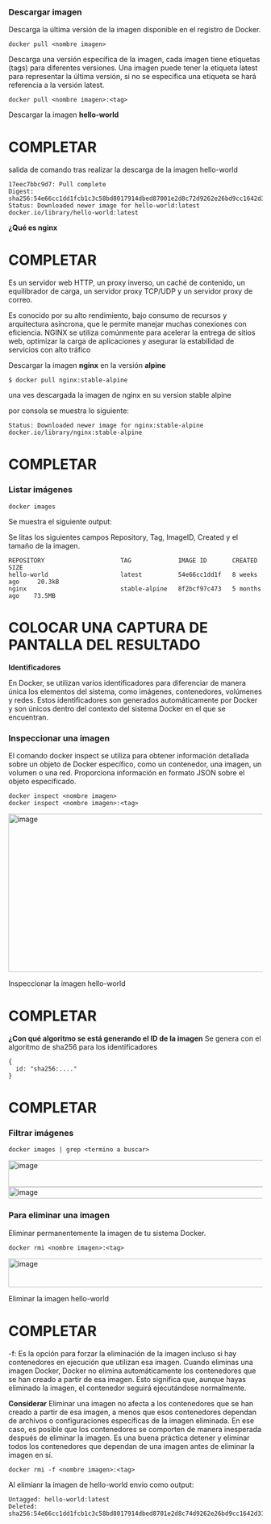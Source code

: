 
### Descargar imagen
Descarga la última versión de la imagen disponible en el registro de Docker.

```
docker pull <nombre imagen> 
```

Descarga una versión específica de la imagen, cada imagen tiene etiquetas (tags) para diferentes versiones.
Una imagen puede tener la etiqueta latest para representar la última versión, si no se especifica una etiqueta se hará referencia a la versión latest.

```
docker pull <nombre imagen>:<tag>
```

Descargar la imagen **hello-world**
# COMPLETAR

salida de comando tras realizar la descarga de la imagen hello-world

```
17eec7bbc9d7: Pull complete
Digest: sha256:54e66cc1dd1fcb1c3c58bd8017914dbed87001e2d8c72d9262e26bd9cc1642d31
Status: Downloaded newer image for hello-world:latest
docker.io/library/hello-world:latest
```


**¿Qué es nginx**
# COMPLETAR 

Es un servidor web HTTP, un proxy inverso, un caché de contenido, un equilibrador de carga, un servidor proxy TCP/UDP y un servidor proxy de correo.

Es conocido por su alto rendimiento, bajo consumo de recursos y arquitectura asíncrona, que le permite manejar muchas conexiones con eficiencia. NGINX se utiliza comúnmente para acelerar la entrega de sitios web, optimizar la carga de aplicaciones y asegurar la estabilidad de servicios con alto tráfico


Descargar la imagen  **nginx** en la versión **alpine**

```
$ docker pull nginx:stable-alpine
```
una ves descargada la imagen de nginx en su version stable alpine

por consola se muestra lo siguiente:

```
Status: Downloaded newer image for nginx:stable-alpine
docker.io/library/nginx:stable-alpine
```


# COMPLETAR

### Listar imágenes

```
docker images
```
Se muestra el siguiente output:

Se litas los siguientes campos Repository, Tag, ImageID, Created y el tamaño de la imagen.
```
REPOSITORY                     TAG             IMAGE ID       CREATED         SIZE
hello-world                    latest          54e66cc1dd1f   8 weeks ago     20.3kB
nginx                          stable-alpine   8f2bcf97c473   5 months ago    73.5MB
```

# COLOCAR UNA CAPTURA DE PANTALLA DEL RESULTADO 

**Identificadores**

En Docker, se utilizan varios identificadores para diferenciar de manera única los elementos del sistema, como imágenes, contenedores, volúmenes y redes. Estos identificadores son generados automáticamente por Docker y son únicos dentro del contexto del sistema Docker en el que se encuentran. 

### Inspeccionar una imagen
El comando docker inspect se utiliza para obtener información detallada sobre un objeto de Docker específico, como un contenedor, una imagen, un volumen o una red.  Proporciona información en formato JSON sobre el objeto especificado.

```
docker inspect <nombre imagen>
docker inspect <nombre imagen>:<tag>
```
<img width="846" height="314" alt="image" src="https://github.com/user-attachments/assets/481e195c-568c-457d-80e0-6df92304e739" />


Inspeccionar la imagen hello-world 
# COMPLETAR

**¿Con qué algoritmo se está generando el ID de la imagen**
Se genera con el algoritmo de sha256 para los identificadores 

```
{
  id: "sha256:...."
}
```


# COMPLETAR

### Filtrar imágenes


```
docker images | grep <termino a buscar>
```
<img width="788" height="53" alt="image" src="https://github.com/user-attachments/assets/523eb89b-113a-4339-ada7-a884b3cddb68" />
<img width="787" height="23" alt="image" src="https://github.com/user-attachments/assets/22d5aaf6-2620-483c-b2a5-6315feee58db" />


### Para eliminar una imagen
Eliminar permanentemente la imagen de tu sistema Docker.

```
docker rmi <nombre imagen>:<tag>
```

<img width="768" height="57" alt="image" src="https://github.com/user-attachments/assets/a10f8bbe-758f-4916-979a-b495d1aa5426" />


Eliminar la imagen hello-world 
# COMPLETAR

-f: Es la opción para forzar la eliminación de la imagen incluso si hay contenedores en ejecución que utilizan esa imagen.
Cuando eliminas una imagen Docker, Docker no elimina automáticamente los contenedores que se han creado a partir de esa imagen. Esto significa que, aunque hayas eliminado la imagen, el contenedor seguirá ejecutándose normalmente.  

**Considerar**
Eliminar una imagen no afecta a los contenedores que se han creado a partir de esa imagen, a menos que esos contenedores dependan de archivos o configuraciones específicas de la imagen eliminada. En ese caso, es posible que los contenedores se comporten de manera inesperada después de eliminar la imagen.
Es una buena práctica detener y eliminar todos los contenedores que dependan de una imagen antes de eliminar la imagen en sí.

```
docker rmi -f <nombre imagen>:<tag>
```

Al elimianr la imagen de hello-world envio como output:

```
Untagged: hello-world:latest
Deleted: sha256:54e66cc1dd1fcb1c3c58bd8017914dbed8701e2d8c74d9262e26bd9cc1642d31
```
